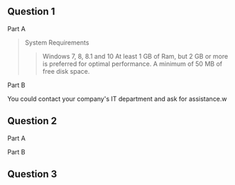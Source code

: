 ## Question 1

<p> Part A </p>

>System Requirements
>> Windows 7, 8, 8.1 and 10
>> At least 1 GB of Ram, but 2 GB or more is preferred for optimal performance.
>> A minimum of 50 MB of free disk space.

<p> Part B </p>

You could contact your company's IT department and ask for assistance.w

## Question 2

<p> Part A </p>



<p> Part B </p>



## Question 3


